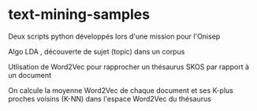 # text-mining-samples

Deux scripts python développés lors d'une mission pour l'Onisep

Algo LDA , découverte de sujet (topic) dans un corpus

Utlisation de Word2Vec pour rapprocher un thésaurus SKOS par rapport à un document

On calcule la moyenne Word2Vec de chaque document et ses K-plus proches voisins (K-NN) dans l'espace Word2Vec du thésaurus
